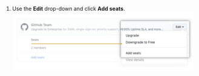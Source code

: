 1. Use the **Edit** drop-down and click **Add seats**.
  ![Edit drop-down menu](/assets/images/help/billing/add-seats-dropdown.png)